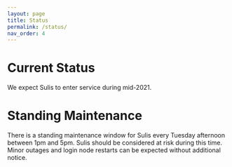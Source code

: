 ```yaml
---
layout: page
title: Status
permalink: /status/
nav_order: 4
---
```


# Current Status

We expect Sulis to enter service during mid-2021.

# Standing Maintenance

There is a standing maintenance window for Sulis every Tuesday afternoon between 1pm and 5pm. Sulis should be considered at risk during this time. Minor outages and login node restarts can be expected without additional notice.


